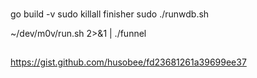 ###


go build -v
sudo killall finisher
sudo ./runwdb.sh

~/dev/m0v/run.sh 2>&1 | ./funnel

##
https://gist.github.com/husobee/fd23681261a39699ee37
